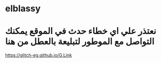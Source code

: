 # elblassy

# نعتذر علي اي خطاء حدث في الموقع يمكنك التواصل مع الموطور لتبليعة بالعطل من هنا

https://glitch-eg.github.io/G.Link
